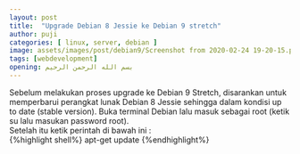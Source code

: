 ```yaml
---
layout: post
title:  "Upgrade Debian 8 Jessie ke Debian 9 stretch"
author: puji
categories: [ linux, server, debian ]
image: assets/images/post/debian9/Screenshot from 2020-02-24 19-20-15.png
tags: [webdevelopment]
opening: بسم الله الرحمن الرحيم
---
```

Sebelum melakukan proses upgrade ke Debian 9 Stretch, disarankan untuk memperbarui perangkat lunak Debian 8 Jessie sehingga dalam kondisi up to date (stable version). Buka terminal Debian lalu masuk sebagai root (ketik su lalu masukan password root).  
Setelah itu ketik perintah di bawah ini :  
{%highlight shell%}
apt-get update
{%endhighlight%}

